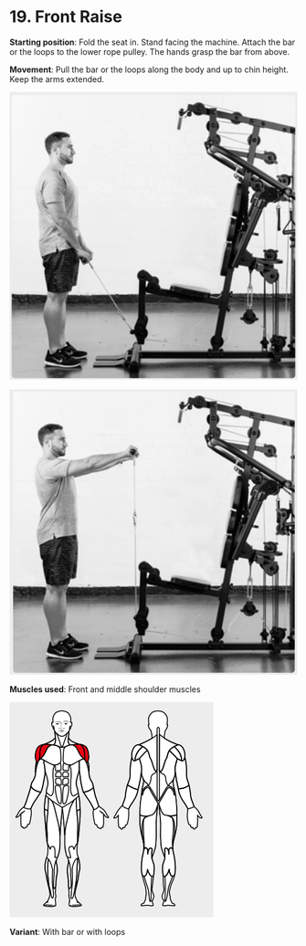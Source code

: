 # 19. Front Raise

__Starting position__: Fold the seat in. Stand facing the machine. Attach the bar or the loops to the lower rope pulley. The hands grasp the bar from above.

__Movement__: Pull the bar or the loops along the body and up to chin height. Keep the arms extended.

![001](001.png)

![002](002.png)

__Muscles used__: Front and middle shoulder muscles

![003](003.png)

__Variant__: With bar or with loops
